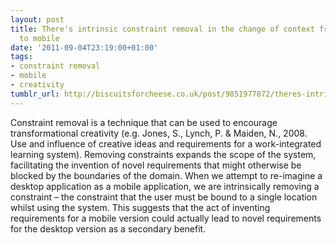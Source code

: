 ```yaml
---
layout: post
title: There's intrinsic constraint removal in the change of context from desktop
  to mobile
date: '2011-09-04T23:19:00+01:00'
tags:
- constraint removal
- mobile
- creativity
tumblr_url: http://biscuitsforcheese.co.uk/post/9851977872/theres-intrinsic-constraint-removal-in-the-change
---
```

Constraint removal is a technique that can be used to encourage transformational creativity (e.g. Jones, S., Lynch, P. & Maiden, N., 2008. Use and influence of creative ideas and requirements for a work-integrated learning system). Removing constraints expands the scope of the system, facilitating the invention of novel requirements that might otherwise be blocked by the boundaries of the domain.
When we attempt to re-imagine a desktop application as a mobile application, we are intrinsically removing a constraint – the constraint that the user must be bound to a single location whilst using the system. This suggests that the act of inventing requirements for a mobile version could actually lead to novel requirements for the desktop version as a secondary benefit.
